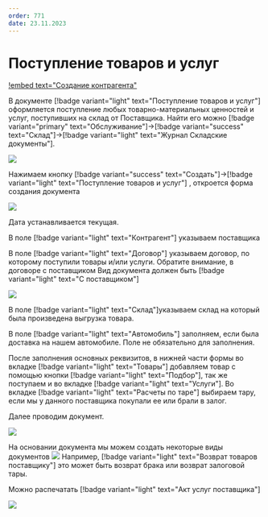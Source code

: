 ```yaml
---
order: 771
date: 23.11.2023
---
```

# Поступление товаров и услуг

[!embed text="Создание контрагента"](https://youtu.be/d8pip5pYlzE)

В документе [!badge variant="light" text="Поступление товаров и услуг"] оформляется поступление любых товарно-материальных
ценностей и услуг, поступивших на склад от Поставщика. Найти его можно [!badge variant="primary" text="Обслуживание"]->[!badge variant="success" text="Склад"]->[!badge variant="light" text="Журнал Складские документы"]. 

![](\images\кладовщик\поступление.jpg)

Нажимаем кнопку [!badge variant="success" text="Создать"]->[!badge variant="light" text="Поступление товаров и услуг"] , откроется форма создания документа

![](\images\кладовщик\поступление3.jpg)

Дата устанавливается текущая.

В поле [!badge variant="light" text="Контрагент"]  указываем поставщика

В поле [!badge variant="light" text="Договор"] указываем договор, по которому поступили товары и/или услуги. Обратите внимание, в договоре с поставщиком Вид документа должен быть [!badge variant="light" text="С поставщиком"]  

![](\images\кладовщик\поступление4.jpg)

В поле [!badge variant="light" text="Склад"]указываем склад на который была произведена выгрузка товара.

В поле [!badge variant="light" text="Автомобиль"] заполняем, если была доставка на нашем автомобиле. Поле не обязательно для заполнения.

После заполнения основных реквизитов, в нижней части формы во вкладке [!badge variant="light" text="Товары"] добавляем товар с помощью кнопки [!badge variant="light" text="Подбор"], так же поступаем и во вкладке [!badge variant="light" text="Услуги"]. Во вкладке [!badge variant="light" text="Расчеты по таре"] выбираем тару, если мы у данного поставщика покупали ее или брали в залог. 

Далее проводим документ.

![](\images\кладовщик\поступление1.gif)

На основании документа мы можем создать некоторые виды документов 
![](\images\кладовщик\поступление5.jpg)
Например, [!badge variant="light" text="Возврат товаров поставщику"] это может быть возврат брака или возврат залоговой тары. 

Можно распечатать [!badge variant="light" text="Акт услуг поставщика"]

![](\images\кладовщик\поступление6.jpg)





